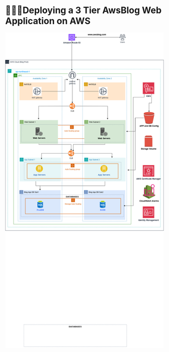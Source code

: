 # 👨🏼‍💻Deploying a 3 Tier AwsBlog Web Application on AWS
<html>
  <body>
    <img src="AwsBlog_App.drawio.png" alt="Description of image" >

  </body>
</html>
